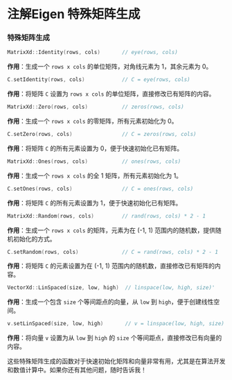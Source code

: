 # 注解Eigen 特殊矩阵生成

### 特殊矩阵生成

```cpp
MatrixXd::Identity(rows, cols)       // eye(rows, cols)
```

**作用**：生成一个 `rows x cols` 的单位矩阵，对角线元素为 1，其余元素为 0。

```cpp
C.setIdentity(rows, cols)            // C = eye(rows, cols)
```

**作用**：将矩阵 `C` 设置为 `rows x cols` 的单位矩阵，直接修改已有矩阵的内容。

```cpp
MatrixXd::Zero(rows, cols)           // zeros(rows, cols)
```

**作用**：生成一个 `rows x cols` 的零矩阵，所有元素初始化为 0。

```cpp
C.setZero(rows, cols)                // C = zeros(rows, cols)
```

**作用**：将矩阵 `C` 的所有元素设置为 0，便于快速初始化已有矩阵。

```cpp
MatrixXd::Ones(rows, cols)           // ones(rows, cols)
```

**作用**：生成一个 `rows x cols` 的全 1 矩阵，所有元素初始化为 1。

```cpp
C.setOnes(rows, cols)                // C = ones(rows, cols)
```

**作用**：将矩阵 `C` 的所有元素设置为 1，便于快速初始化已有矩阵。

```cpp
MatrixXd::Random(rows, cols)         // rand(rows, cols) * 2 - 1
```

**作用**：生成一个 `rows x cols` 的矩阵，元素为在 (-1, 1) 范围内的随机数，提供随机初始化的方式。

```cpp
C.setRandom(rows, cols)              // C = rand(rows, cols) * 2 - 1
```

**作用**：将矩阵 `C` 的元素设置为在 (-1, 1) 范围内的随机数，直接修改已有矩阵的内容。

```cpp
VectorXd::LinSpaced(size, low, high)  // linspace(low, high, size)'
```

**作用**：生成一个包含 `size` 个等间距点的向量，从 `low` 到 `high`，便于创建线性空间。

```cpp
v.setLinSpaced(size, low, high)       // v = linspace(low, high, size)'
```

**作用**：将向量 `v` 设置为从 `low` 到 `high` 的 `size` 个等间距点，直接修改已有向量的内容。

这些特殊矩阵生成的函数对于快速初始化矩阵和向量非常有用，尤其是在算法开发和数值计算中。如果你还有其他问题，随时告诉我！
